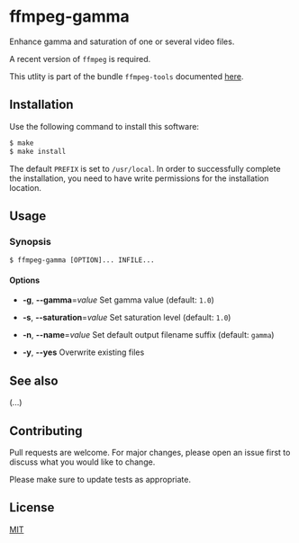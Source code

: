 # ffmpeg-gamma

Enhance gamma and saturation of one or several video files.

A recent version of `ffmpeg` is required.

This utlity is part of the bundle `ffmpeg-tools` documented [here](../README.md).

## Installation

Use the following command to install this software:

```bash
$ make
$ make install
```

The default `PREFIX` is set to `/usr/local`.  In order to successfully complete the installation, you need to have write permissions for the installation location.

## Usage

### Synopsis

```console
$ ffmpeg-gamma [OPTION]... INFILE...
```

#### Options

- **-g**, **--gamma**=_value_
  Set gamma value (default: `1.0`)

- **-s**, **--saturation**=_value_
  Set saturation level (default: `1.0`)

- **-n**, **--name**=_value_
  Set default output filename suffix (default: `gamma`)

- **-y**, **--yes**
  Overwrite existing files

## See also

(...)

## Contributing

Pull requests are welcome. For major changes, please open an issue first to discuss what you would like to change.

Please make sure to update tests as appropriate.

## License

[MIT](https://choosealicense.com/licenses/mit/)
